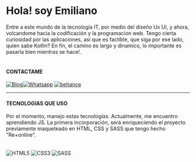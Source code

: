 # Hola! soy Emiliano
Entre a este mundo de la tecnología IT, por medio del diseño Ux UI, y ahora, volcandome hacia la codificación y la programacíon web.
Tengo cierta curiosidad por las aplicaciones, asi que es factible, que siga por ese lado, quien sabe Kotlin? En fin, el camino es largo y dinamico, lo importante es pasarla bien mientras se hace!.<br><br>

#### CONTACTAME
[![Blog](https://img.shields.io/badge/LinkedIn-0077B5?style=for-the-badge&logo=linkedin&logoColor=white)](https://www.linkedin.com/in/emiliano-agu-834544226/)[![Whatsapp](https://img.shields.io/badge/WhatsApp-25D366?style=for-the-badge&logo=whatsapp&logoColor=white)](+543513441306)
[![behance](https://aleen42.github.io/badges/src/behance.svg)](https://www.behance.net/emilianocba)

---

#### TECNOLOGIAS QUE USO
Por el momento, manejo estas tecnologías.
Actualmente, me encuentro aprendiendo JS. La primera incorporación, será enriqueciendo el proyecto previamente maqueteado en HTML, CSS y SASS que tengo hecho "Re+online".

<div style="display: inline_block"><br>
  <img align="center" alt="HTML5" src="https://img.shields.io/badge/HTML5-E34F26?style=for-the-badge&logo=html5&logoColor=white"/>
  <img align="center" alt="CSS3" src="https://img.shields.io/badge/CSS3-1572B6?style=for-the-badge&logo=css3&logoColor=white"/>
  <img align="center" alt="SASS" src="https://img.shields.io/badge/Sass-CC6699?style=for-the-badge&logo=sass&logoColor=white"/>
</div>


